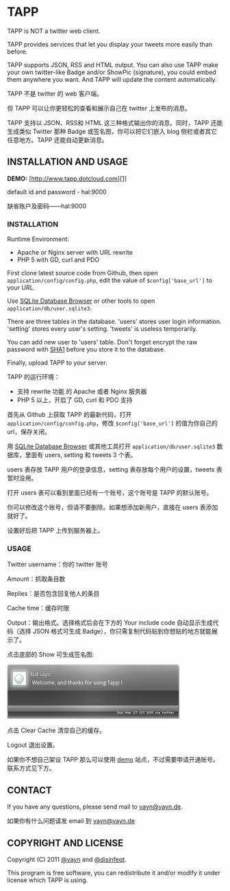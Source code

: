 # TAPP

TAPP is NOT a twitter web client.

TAPP provides services that let you display your tweets more easily than before.

TAPP supports JSON, RSS and HTML output. You can also use TAPP make your own twitter-like Badge and/or ShowPic (signature), you could embed them anywhere you want. And TAPP will update the content automatically.

TAPP 不是 twitter 的 web 客户端。

但 TAPP 可以让你更轻松的查看和展示自己在 twitter 上发布的消息。

TAPP 支持以 JSON、RSS和 HTML 这三种格式输出你的消息。同时，TAPP 还能生成类似 Twitter 那种 Badge 或签名图，你可以把它们嵌入 blog 侧栏或者其它任意地方。TAPP 还能自动更新消息。

## INSTALLATION AND USAGE

__DEMO:__ [http://www.tapp.dotcloud.com][1]

default id and password - hal:9000

缺省账户及密码——hal:9000

### INSTALLATION

Runtime Environment:

* Apache or Nginx server with URL rewrite
* PHP 5 with GD, curl and PDO

First clone latest source code from Github, then open `application/config/config.php`, edit the value of `$config['base_url']` to your URL.

Use [SQLite Database Browser](http://sqlitebrowser.sourceforge.net/) or other tools to open `application/db/user.sqlite3`.

There are three tables in the database. 'users' stores user login information.  'setting' stores every user's setting. 'tweets' is useless temporarily.

You can add new user to 'users' table. Don't forget encrypt the raw password with [SHA1](http://en.wikipedia.org/wiki/SHA-1) before you store it to the database.

Finally, upload TAPP to your server.

TAPP 的运行环境：

* 支持 rewrite 功能 的 Apache 或者 Nginx 服务器
* PHP 5 以上，开启了 GD, curl 和 PDO 支持

首先从 Github 上获取 TAPP 的最新代码，打开 `application/config/config.php`，修改 `$config['base_url']` 的值为你自己的 url，保存关闭。

用 [SQLite Database Browser](http://sqlitebrowser.sourceforge.net/) 或其他工具打开 `application/db/user.sqlite3` 数据库，里面有 users, setting 和 tweets 3 个表。

users 表存放 TAPP 用户的登录信息，setting 表存放每个用户的设置，tweets 表暂时没用。

打开 users 表可以看到里面已经有一个账号，这个账号是 TAPP 的默认账号。

你可以修改这个账号，但请不要删除。如果想添加新用户，直接在 users 表添加就好了。

设置好后把 TAPP 上传到服务器上。

### USAGE

Twitter username：你的 twitter 账号

Amount：抓取条目数

Replies：是否包含回复他人的条目

Cache time：缓存时限

Output：输出格式。选择格式后会在下方的 Your include code 自动显示生成代码（选择 JSON 格式可生成 Badge），你只需复制代码贴到你想贴的地方就能展示了。

点击底部的 Show 可生成签名图:

![ShowPic](https://github.com/Vayn/TAPP/raw/master/users/hal/show.png)

点击 Clear Cache 清空自己的缓存。

Logout 退出设置。

如果你不想自己架设 TAPP 那么可以使用 [demo][1] 站点，不过需要申请开通账号。联系方式见下方。

## CONTACT

If you have any questions, please send mail to vayn@vayn.de.

如果你有什么问题请发 email 到 vayn@vayn.de

## COPYRIGHT AND LICENSE

Copyright (C) 2011 [@vayn](http://twitter.com/vayn) and [@disinfeqt](http://twitter.com/disinfeqt).

This program is free software, you can redistribute it and/or modify it under license which TAPP is using.

[1]:http://www.tapp.dotcloud.com
